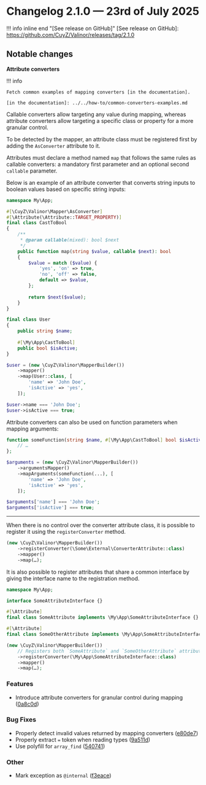 # Changelog 2.1.0 — 23rd of July 2025

!!! info inline end "[See release on GitHub]"
    [See release on GitHub]: https://github.com/CuyZ/Valinor/releases/tag/2.1.0

## Notable changes

**Attribute converters**

!!! info

    Fetch common examples of mapping converters [in the documentation].

    [in the documentation]: ../../how-to/common-converters-examples.md

Callable converters allow targeting any value during mapping, whereas attribute
converters allow targeting a specific class or property for a more granular
control.

To be detected by the mapper, an attribute class must be registered first by
adding the `AsConverter` attribute to it.

Attributes must declare a method named `map` that follows the same rules as
callable converters: a mandatory first parameter and an optional second
`callable` parameter.

Below is an example of an attribute converter that converts string inputs to
boolean values based on specific string inputs:

```php
namespace My\App;

#[\CuyZ\Valinor\Mapper\AsConverter]
#[\Attribute(\Attribute::TARGET_PROPERTY)]
final class CastToBool
{
    /**
     * @param callable(mixed): bool $next
     */
    public function map(string $value, callable $next): bool
    {
        $value = match ($value) {
            'yes', 'on' => true,
            'no', 'off' => false,
            default => $value,
        };
        
        return $next($value);
    }
}

final class User
{
    public string $name;
    
    #[\My\App\CastToBool]
    public bool $isActive;
}

$user = (new \CuyZ\Valinor\MapperBuilder())
    ->mapper()
    ->map(User::class, [
        'name' => 'John Doe',
        'isActive' => 'yes',
    ]);

$user->name === 'John Doe';
$user->isActive === true;
```

Attribute converters can also be used on function parameters when mapping
arguments:

```php
function someFunction(string $name, #[\My\App\CastToBool] bool $isActive) {
    // …
};

$arguments = (new \CuyZ\Valinor\MapperBuilder())
    ->argumentsMapper()
    ->mapArguments(someFunction(...), [
        'name' => 'John Doe',
        'isActive' => 'yes',
    ]);

$arguments['name'] === 'John Doe';
$arguments['isActive'] === true;
```

---

When there is no control over the converter attribute class, it is possible to
register it using the `registerConverter` method.

```php
(new \CuyZ\Valinor\MapperBuilder())
    ->registerConverter(\Some\External\ConverterAttribute::class)
    ->mapper()
    ->map(…);
```

It is also possible to register attributes that share a common interface by
giving the interface name to the registration method.

```php
namespace My\App;

interface SomeAttributeInterface {}

#[\Attribute]
final class SomeAttribute implements \My\App\SomeAttributeInterface {}

#[\Attribute]
final class SomeOtherAttribute implements \My\App\SomeAttributeInterface {}

(new \CuyZ\Valinor\MapperBuilder())
    // Registers both `SomeAttribute` and `SomeOtherAttribute` attributes
    ->registerConverter(\My\App\SomeAttributeInterface::class)
    ->mapper()
    ->map(…);
```

### Features

* Introduce attribute converters for granular control during mapping ([0a8c0d](https://github.com/CuyZ/Valinor/commit/0a8c0d0574690ebf70e3959a2438dcf83ce58e5c))

### Bug Fixes

* Properly detect invalid values returned by mapping converters ([e80de7](https://github.com/CuyZ/Valinor/commit/e80de79deca89ed0149f439103f9af74fcbedea8))
* Properly extract `=` token when reading types ([9a511d](https://github.com/CuyZ/Valinor/commit/9a511d0e6693cfcd41e804b08826ec2be51d8433))
* Use polyfill for `array_find` ([540741](https://github.com/CuyZ/Valinor/commit/5407419b1a02806f9dd35a1ece025aece878220d))

### Other

* Mark exception as `@internal` ([f3eace](https://github.com/CuyZ/Valinor/commit/f3eacec680182fa3033acd92a63eb14d03be471b))
